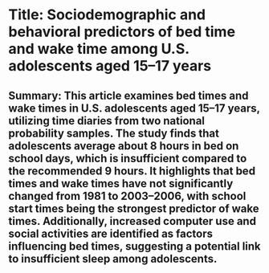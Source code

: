 # Title: Sociodemographic and behavioral predictors of bed time and wake time among U.S. adolescents aged 15–17 years

## Summary: This article examines bed times and wake times in U.S. adolescents aged 15–17 years, utilizing time diaries from two national probability samples. The study finds that adolescents average about 8 hours in bed on school days, which is insufficient compared to the recommended 9 hours. It highlights that bed times and wake times have not significantly changed from 1981 to 2003–2006, with school start times being the strongest predictor of wake times. Additionally, increased computer use and social activities are identified as factors influencing bed times, suggesting a potential link to insufficient sleep among adolescents.